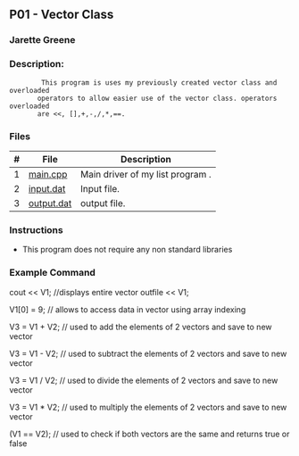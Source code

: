## P01 - Vector Class
### Jarette Greene
### Description: 

    	    This program is uses my previously created vector class and overloaded 
           operators to allow easier use of the vector class. operators overloaded 
           are <<, [],+,-,/,*,==.

### Files

|   #   | File     | Description                      |
| :---: | -------- | -------------------------------- |
|   1   |[main.cpp](https://github.com/Jarette/2143-OOP-Greene/blob/main/Assignments/P02/main.cpp)| Main driver of my list program . |
|   2   |[input.dat](https://github.com/Jarette/2143-OOP-Greene/blob/main/Assignments/P02/input.dat)| Input file.|
|   3   |[output.dat](https://github.com/Jarette/2143-OOP-Greene/blob/main/Assignments/P02/output.txt)| output file.|

### Instructions

- This program does not require any non standard libraries 

### Example Command

 cout << V1;              //displays entire vector
 outfile << V1;
 
 V1[0] = 9;              // allows to access data in vector using array indexing 
    
 V3 = V1 + V2;          // used to add the elements of 2 vectors and save to new vector
 
 V3 = V1 - V2;           // used to subtract the elements of 2 vectors and save to new vector
 
 V3 = V1 / V2;           // used to divide the elements of 2 vectors and save to new vector
 
 V3 = V1 * V2;          // used to multiply the elements of 2 vectors and save to new vector
 
 (V1 == V2);             // used to check if both vectors are the same and returns true or false 
